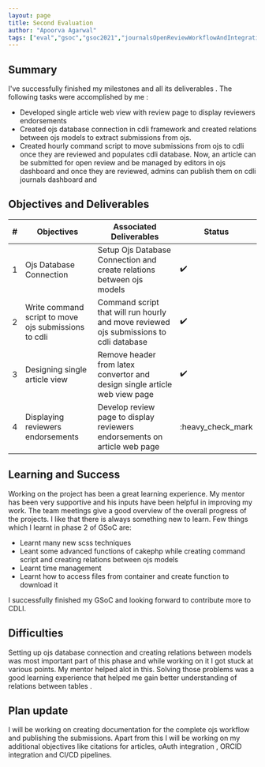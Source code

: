 ```yaml
---
layout: page
title: Second Evaluation
author: "Apoorva Agarwal"
tags: ["eval","gsoc","gsoc2021","journalsOpenReviewWorkflowAndIntegration","eval#2"]
---
```


## Summary

I've successfully finished my milestones and all its deliverables . The following tasks were accomplished by me : 
- Developed single article web view with review page to display reviewers endorsements
- Created ojs database connection in cdli framework and created relations between ojs models to extract submissions from ojs.
- Created hourly command script to move submissions from ojs to cdli once they are reviewed and populates cdli database.
Now, an article can be submitted for open review and be managed by editors in ojs dashboard and once they are reviewed, admins can publish them on cdli journals dashboard and 

## Objectives and Deliverables

| \# | Objectives                    | Associated Deliverables         | Status |
| --- | ----------------------------- | ---------------------------------------------- | --- |
| 1 | Ojs Database Connection | Setup Ojs Database Connection and create relations between ojs models | :heavy_check_mark: |
| 2 | Write command script to move ojs submissions to cdli | Command script that will run hourly and move reviewed ojs submissions to cdli database | :heavy_check_mark: |
| 3 | Designing single article view | Remove header from latex convertor and design single article web view page |  :heavy_check_mark: |
| 4 | Displaying reviewers endorsements | Develop review page to display reviewers endorsements on article web page | :heavy_check_mark |

## Learning and Success

Working on the project has been a great learning experience. My mentor has been very supportive and his inputs have been helpful in improving my work. The team meetings give a good overview of the overall progress of the projects. I like that there is always something new to learn. Few things which I learnt in phase 2 of GSoC are:

- Learnt many new scss techniques
- Leant some advanced functions of cakephp while creating command script and creating relations between ojs models
- Learnt time management
- Learnt how to access files from container and create function to download it

I successfully finished my GSoC and looking forward to contribute more to CDLI.


## Difficulties

Setting up ojs database connection and creating relations between models was most important part of this phase and while working on it I got stuck at various points. My mentor helped alot in this. 
Solving those problems was a good learning experience that helped me gain better understanding of relations between tables .

## Plan update

I will be working on creating documentation for the complete ojs workflow and publishing the submissions. Apart from this I will be working on my additional objectives like citations for articles, oAuth integration , ORCID integration and CI/CD pipelines. 
